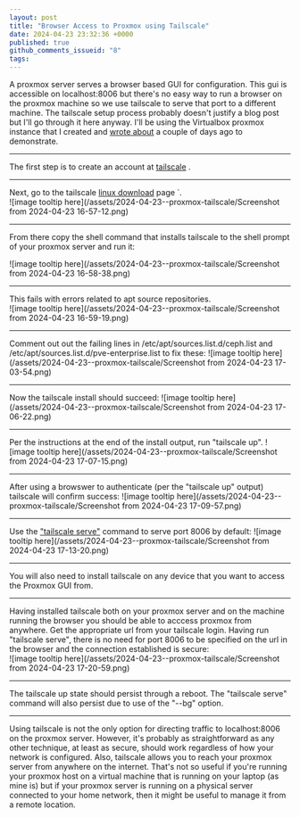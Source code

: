 ```yaml
---
layout: post
title: "Browser Access to Proxmox using Tailscale"
date: 2024-04-23 23:32:36 +0000
published: true
github_comments_issueid: "8"
tags:
---
```


A proxmox server serves a browser based GUI for configuration.   This gui is accessible on localhost:8006 but there's no easy way to run a browser on the proxmox machine so we use tailscale to serve that port to a different machine.  The tailscale setup process probably doesn't justify a blog post but I'll go through it here anyway.   I'll be using the Virtualbox proxmox instance that I created and [wrote about](/2024/04/21/installing-proxmox-on-virtualbox.html) a couple of days ago to demonstrate.

------------------

The first step is to create an account at [tailscale](https://login.tailscale.com/start) .

------------------


Next, go to the tailscale [linux download](https://tailscale.com/download/linux) page `.   
![image tooltip here](/assets/2024-04-23--proxmox-tailscale/Screenshot from 2024-04-23 16-57-12.png)

------------------
From there copy the shell command that installs tailscale to the shell prompt of your proxmox server and run it:

![image tooltip here](/assets/2024-04-23--proxmox-tailscale/Screenshot from 2024-04-23 16-58-38.png)

------------------
This fails with errors related to apt source repositories.   
![image tooltip here](/assets/2024-04-23--proxmox-tailscale/Screenshot from 2024-04-23 16-59-19.png)

------------------
Comment out out the failing lines in /etc/apt/sources.list.d/ceph.list and /etc/apt/sources.list.d/pve-enterprise.list to fix these:
![image tooltip here](/assets/2024-04-23--proxmox-tailscale/Screenshot from 2024-04-23 17-03-54.png)

------------------
Now the tailscale install should succeed:
![image tooltip here](/assets/2024-04-23--proxmox-tailscale/Screenshot from 2024-04-23 17-06-22.png)

------------------
Per the instructions at the end of the install output, run "tailscale up".
![image tooltip here](/assets/2024-04-23--proxmox-tailscale/Screenshot from 2024-04-23 17-07-15.png)


------------------
After using a browswer to authenticate (per the "tailscale up" output) tailscale will confirm success:
![image tooltip here](/assets/2024-04-23--proxmox-tailscale/Screenshot from 2024-04-23 17-09-57.png)


---------------------
Use the ["tailscale serve"](https://tailscale.com/kb/1242/tailscale-serve) command to serve port 8006 by default:
![image tooltip here](/assets/2024-04-23--proxmox-tailscale/Screenshot from 2024-04-23 17-13-20.png)

---------------------
You will also need to install tailscale on any device that you want to access the Proxmox GUI from.

---------------------
Having installed tailscale both on your proxmox server and on the machine running the browser you should be able to acccess proxmox from anywhere.   Get the appropriate url from your tailscale login.   Having run "tailscale serve", there is no need for port 8006 to be specified on the url in the browser and the connection established is secure:   
![image tooltip here](/assets/2024-04-23--proxmox-tailscale/Screenshot from 2024-04-23 17-20-59.png)

---------------
The tailscale up state should persist through a reboot.  The "tailscale serve" command will also persist due to use of the "--bg" option.

---------------
Using tailscale is not the only option for directing traffic to localhost:8006 on the proxmox server.   However, it's probably as straightforward as any other technique, at least as secure, should work regardless of how your network is configured.  Also, tailscale allows you to reach your proxmox server from anywhere on the internet.   That's not so useful if you're running your proxmox host on a virtual machine that is running on your laptop (as mine is) but if your proxmox server is running on a physical server connected to your home network, then it might be useful to manage it from a remote location.
